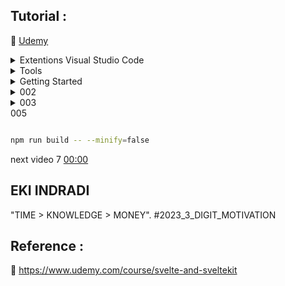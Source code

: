 ## Tutorial : 

:link: [Udemy](https://www.udemy.com/course/svelte-and-sveltekit)


<details>
  <summary>Extentions Visual Studio Code</summary>

1. [Svelte for VS Code](https://marketplace.visualstudio.com/items?itemName=svelte.svelte-vscode)

2. [ESLint](https://marketplace.visualstudio.com/items?itemName=dbaeumer.vscode-eslint)

3. [Prettier - Code formatter](https://marketplace.visualstudio.com/items?itemName=esbenp.prettier-vscode)

4. [indent-rainbow](https://marketplace.visualstudio.com/items?itemName=oderwat.indent-rainbow)

</details>

<details>
  <summary>Tools</summary>

1. [Svelte Society Tools](https://sveltesociety.dev/tools)

2. [REPL (WEB SVELTE CODE)](https://svelte.dev/repl/hello-world?version=3.50.1)

</details>


<details>
  <summary>Getting Started</summary>

[DOCS](https://svelte.dev/docs)


___

COURSE VERSION : https://github.com/alialaa/svelte-course.git

```
git clone https://github.com/alialaa/svelte-course.git

cd svelte-course
rm -rf .git

cd svelte-course
npm install
npm run dev

```

___


___
FOR NEW SVELTE ( DONT USE )

```sh

npm create svelte@latest svelte-course-new

create-svelte@3.2.0
Ok to proceed? (y) y

Which Svelte app template?
│  ●   Skeleton project (Barebones scaffolding for your new SvelteKit app)

Add type checking with TypeScript?
│  ●  No


Select additional options (use arrow keys/space bar)
│  none

cd svelte-course
npm install
npm run dev
```

___







</details>




<details>
  <summary>002</summary>

```sh

npm run dev

```


```sh

npm run build

```

</details>

<details>
  <summary>003</summary>

  delete app.css

  clear source App.svelte

  clear source main.js
  
</details



<details>
  <summary>005</summary>


```sh

npm run build -- --minify=false

```
  
</details>







next video 7 [00:00](https://www.udemy.com/course/svelte-and-sveltekit)  


## EKI INDRADI

"TIME > KNOWLEDGE > MONEY". #2023_3_DIGIT_MOTIVATION

## Reference : 

:link: https://www.udemy.com/course/svelte-and-sveltekit


